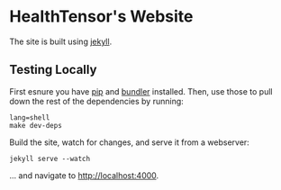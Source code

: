 # HealthTensor's Website

The site is built using [jekyll](https://jekyllrb.com/).

## Testing Locally

First esnure you have [pip](https://pypi.python.org/pypi/pip) and
[bundler](https://bundler.io) installed. Then, use those to pull
down the rest of the dependencies by running:

```
lang=shell
make dev-deps
```

Build the site, watch for changes, and serve it from a webserver:

```
jekyll serve --watch
```

... and navigate to [http://localhost:4000](http://localhost:4000).
